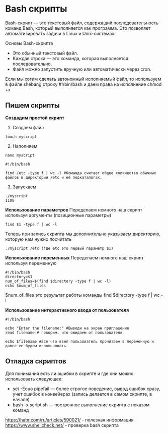 # Bash скрипты
Bash-скрипт — это текстовый файл, содержащий последовательность команд Bash, который выполняется как программа. Это позволяет автоматизировать задачи в Linux и Unix-системах.   

 Основы Bash-скрипта
- Это обычный текстовый файл.
- Каждая строка — это команда, которая выполняется последовательно.
- Файл можно запустить вручную или автоматически через cron.

Если мы хотим сделать  автономный исполняемый файл, то используем в файле shebang строку #!/bin/bash и даем права на исполнение chmod +x 

## Пишем скрипты
__Cоздадим простой скрипт__    

1. Создаем файл
```
touch myscript
```
2. Наполняем
```
nano myscript
```
```
#!/bin/bash

find /etc -type f | wc -l #Команда считает общее количество обычных файлов в директории /etc и её подкаталогах.
```
3. Запускаем
```
./myscript
1108
```
__Использование параметров__
Переделаем немного наш скрипт используя аргументы (позиционные параметры)
```
find $1 -type f | wc -l
```
Теперь при запись скрипта мы дополнительно указываем директорию, которую нам нужно посчитать
```
./myscript /etc (где etc это первый параметр $1)
```
__Использование переменных__ 
Переделаем немного наш скрипт используя переменную
```
#!/bin/bash
directory=$1    
num_of_files=$(find $directory -type f | wc -l)
echo $num_of_files
```
$num_of_files это результат работы команды find $directory -type f | wc -l    

__Использование интерактивного ввода от пользователя__ 
```
#!/bin/bash

echo "Enter the filename:" #Выводи на экран приглашение
read filename # говорим, что ожидаем от пользователя

echo $filename #все что ввел пользователь прочитаем в переменную и далее ее будем использовать
```

## Отладка скриптов
Для понимания есть ли ошибки в скрипте и где они можно использовать следующее:
- set -Eeuo pipefail — более строгое поведение, вывод ошибок сразу,
учет ошибок в конвейерах (запись делается в самом скрипте, в начале)
- bash -x script.sh — построчное выполнение скрипта с показом
команд

https://habr.com/ru/articles/590021/ - полезная информация     
https://www.shellcheck.net/ - проверка bash скрипта

